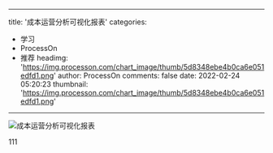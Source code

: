 
---
title: '成本运营分析可视化报表'
categories: 
 - 学习
 - ProcessOn
 - 推荐
headimg: 'https://img.processon.com/chart_image/thumb/5d8348ebe4b0ca6e051edfd1.png'
author: ProcessOn
comments: false
date: 2022-02-24 05:20:23
thumbnail: 'https://img.processon.com/chart_image/thumb/5d8348ebe4b0ca6e051edfd1.png'
---

<div>   
<img class="thumb" alt="成本运营分析可视化报表" src="https://img.processon.com/chart_image/thumb/5d8348ebe4b0ca6e051edfd1.png" referrerpolicy="no-referrer">
<p>111</p>  
</div>
            